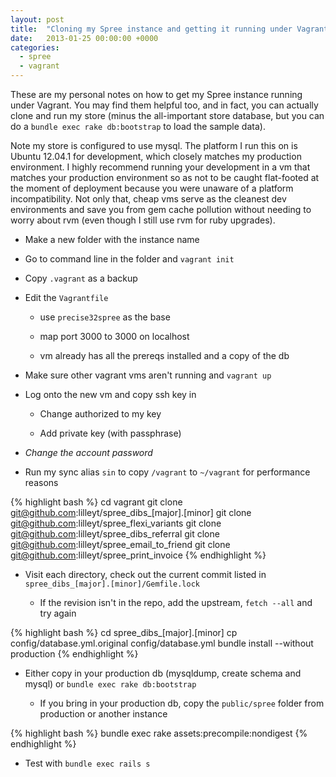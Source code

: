 ```yaml
---
layout: post
title:  "Cloning my Spree instance and getting it running under Vagrant"
date:   2013-01-25 00:00:00 +0000
categories:
  - spree
  - vagrant
---
```


These are my personal notes on how to get my Spree instance running
under Vagrant. You may find them helpful too, and in fact, you can
actually clone and run my store (minus the all-important store database,
but you can do a `bundle exec rake db:bootstrap` to load the sample
data).

Note my store is configured to use mysql. The platform I run this on is
Ubuntu 12.04.1 for development, which closely matches my production
environment. I highly recommend running your development in a vm that
matches your production environment so as not to be caught flat-footed
at the moment of deployment because you were unaware of a platform
incompatibility. Not only that, cheap vms serve as the cleanest dev
environments and save you from gem cache pollution without needing to
worry about rvm (even though I still use rvm for ruby upgrades).

-   Make a new folder with the instance name

-   Go to command line in the folder and `vagrant init`

-   Copy `.vagrant` as a backup

-   Edit the `Vagrantfile`

    -   use `precise32spree` as the base

    -   map port 3000 to 3000 on localhost

    -   vm already has all the prereqs installed and a copy of the db

-   Make sure other vagrant vms aren't running and `vagrant up`

-   Log onto the new vm and copy ssh key in

    -   Change authorized to my key

    -   Add private key (with passphrase)

-   *Change the account password*

-   Run my sync alias `sin` to copy `/vagrant` to `~/vagrant` for
    performance reasons

{% highlight bash %}
cd vagrant
git clone git@github.com:lilleyt/spree_dibs_[major].[minor]
git clone git@github.com:lilleyt/spree_flexi_variants
git clone git@github.com:lilleyt/spree_dibs_referral
git clone git@github.com:lilleyt/spree_email_to_friend
git clone git@github.com:lilleyt/spree_print_invoice
{% endhighlight %}

-   Visit each directory, check out the current commit listed in
    `spree_dibs_[major].[minor]/Gemfile.lock`

    -   If the revision isn't in the repo, add the upstream,
        `fetch --all` and try again

{% highlight bash %}
cd spree_dibs_[major].[minor]
cp config/database.yml.original config/database.yml
bundle install --without production
{% endhighlight %}

-   Either copy in your production db (mysqldump, create schema and
    mysql) or `bundle exec rake db:bootstrap`

    -   If you bring in your production db, copy the `public/spree`
        folder from production or another instance

{% highlight bash %}
bundle exec rake assets:precompile:nondigest
{% endhighlight %}

-   Test with `bundle exec rails s`
